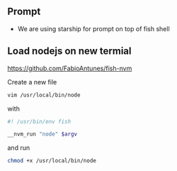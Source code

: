 ## Prompt
- We are using starship for prompt on top of fish shell


## Load nodejs on new termial 
https://github.com/FabioAntunes/fish-nvm

Create a new file 
```bash
vim /usr/local/bin/node
```
with
```bash
#! /usr/bin/env fish

__nvm_run "node" $argv
```
and run 
```bash
chmod +x /usr/local/bin/node
```